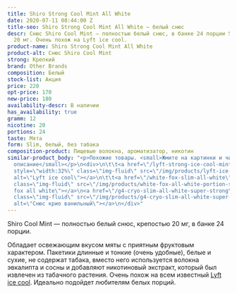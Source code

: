 ```yaml
---
title: Shiro Strong Cool Mint All White
date: 2020-07-11 08:44:00 Z
title-seo: Shiro Strong Cool Mint All White — белый снюс
descr: Снюс Shiro Cool Mint — полностью белый снюс, в банке 24 порции Slim, крепость
  20 мг. Очень похож на Lyft ice cool.
product-name: Shiro Strong Cool Mint All White
product-alt: Снюс Shiro Cool Mint
strong: Крепкий
brand: Other Brands
composition: Белый
stock-list: Акция
price: 220
opt-price: 170
new-price: 180
availability-descr: В наличии
has_availability: true
gramm: 12
nicotine: 20
portions: 24
taste: Мята
form: Slim, белый, без табака
composition-product: Пищевые волокна, ароматизатор, никотин
similar-product_body: "<p>Похожие товары. <small>Жмите на картинки и читайте полное
  описание</small></p>\n<div>\n\t\t<a href=\"/lyft-strong-ice-cool-mint-slim-all-white\"><img
  style=\"width:32%\" class=\"img-fluid\" src=\"/img/products/lyft-ice-cool-strong-mint-slim-all-white-portion.png\"
  alt=\"Lyft ice cool\"></a>\n\t\t<a href=\"/white-fox-slim-all-white\"><img style=\"width:32%\"
  class=\"img-fluid\" src=\"/img/products/white-fox-all-white-portion-snus.jpg\" alt=\"снюс
  fox all white\"></a>\n<a href=\"/g4-cryo-slim-all-white-super-strong\"><img style=\"width:32%\"
  class=\"img-fluid\" src=\"/img/products/g4-cryo-slim-all-white-super-strong.jpg\"
  alt=\"Снюс крио ванильный\"></a>\n</div>"
---
```


Shiro Cool Mint — полностью белый снюс, крепостью 20 мг, в банке 24 порции. 

Обладает освежающим вкусом мяты с приятным фруктовым характером. Пакетики длинные и тонкие (очень удобные), белые и сухие, не содержат табака, вместо него используется волокна эвкалипта и сосны и добавляют никотиновый экстракт, который был извлечен из табачного растения. Очень похож на всем известный [Lyft ice cool](/lyft-strong-ice-cool-mint-slim-all-white).
Идеально подойдет любителям белых порций.